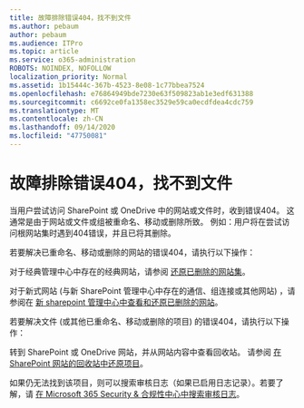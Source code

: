 ```yaml
---
title: 故障排除错误404，找不到文件
ms.author: pebaum
author: pebaum
ms.audience: ITPro
ms.topic: article
ms.service: o365-administration
ROBOTS: NOINDEX, NOFOLLOW
localization_priority: Normal
ms.assetid: 1b15444c-367b-4523-8e08-1c77bbea7524
ms.openlocfilehash: e76864949bde7230e63f509823ab1e3edf631388
ms.sourcegitcommit: c6692ce0fa1358ec3529e59ca0ecdfdea4cdc759
ms.translationtype: MT
ms.contentlocale: zh-CN
ms.lasthandoff: 09/14/2020
ms.locfileid: "47750081"
---
```

# <a name="troubleshoot-error-404-file-not-found"></a>故障排除错误404，找不到文件

当用户尝试访问 SharePoint 或 OneDrive 中的网站或文件时，收到错误404。 这通常是由于网站或文件或组被重命名、移动或删除所致。 例如：用户将在尝试访问根网站集时遇到404错误，并且已将其删除。

若要解决已重命名、移动或删除的网站的错误404，请执行以下操作：

对于经典管理中心中存在的经典网站，请参阅 [还原已删除的网站集](https://docs.microsoft.com/sharepoint/restore-deleted-site-collection)。

对于新式网站 (与新 SharePoint 管理中心中存在的通信、组连接或其他网站) ，请参阅在 [新 sharepoint 管理中心中查看和还原已删除的网站](https://docs.microsoft.com/sharepoint/restore-deleted-site-collection)。

若要解决文件 (或其他已重命名、移动或删除的项目) 的错误404，请执行以下操作：

转到 SharePoint 或 OneDrive 网站，并从网站内容中查看回收站。 请参阅 [在 SharePoint 网站的回收站中还原项目](https://support.office.com/article/Restore-items-in-the-Recycle-Bin-of-a-SharePoint-site-6df466b6-55f2-4898-8d6e-c0dff851a0be#ID0EAADAAA=Online)。

如果仍无法找到该项目，则可以搜索审核日志（如果已启用日志记录）。若要了解，请 [在 Microsoft 365 Security & 合规性中心中搜索审核日志](https://docs.microsoft.com/microsoft-365/compliance/search-the-audit-log-in-security-and-compliance)。
